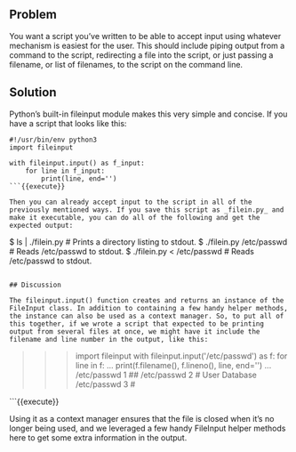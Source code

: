 ## Problem

You want a script you’ve written to be able to accept input using whatever mechanism is easiest for the user. This should include piping output from a command to the script, redirecting a file into the script, or just passing a filename, or list of filenames, to the script on the command line.

## Solution

Python’s built-in fileinput module makes this very simple and concise. If you have a script that looks like this:

```
#!/usr/bin/env python3
import fileinput

with fileinput.input() as f_input:
    for line in f_input:
        print(line, end='')
```{{execute}}

Then you can already accept input to the script in all of the previously mentioned ways. If you save this script as _filein.py_ and make it executable, you can do all of the following and get the expected output:

```
$ ls | ./filein.py          # Prints a directory listing to stdout.
$ ./filein.py /etc/passwd   # Reads /etc/passwd to stdout.
$ ./filein.py < /etc/passwd # Reads /etc/passwd to stdout.
```{{execute}}

## Discussion

The fileinput.input() function creates and returns an instance of the FileInput class. In addition to containing a few handy helper methods, the instance can also be used as a context manager. So, to put all of this together, if we wrote a script that expected to be printing output from several files at once, we might have it include the filename and line number in the output, like this:

```
>>> import fileinput
>>> with fileinput.input('/etc/passwd') as f:
>>>     for line in f:
...         print(f.filename(), f.lineno(), line, end='')
...
/etc/passwd 1 ##
/etc/passwd 2 # User Database
/etc/passwd 3 #

<other output omitted>
```{{execute}}

Using it as a context manager ensures that the file is closed when it’s no longer being used, and we leveraged a few handy FileInput helper methods here to get some extra information in the output.